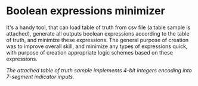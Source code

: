 # Boolean expressions minimizer

It's a handy tool, that can load table of truth from csv file (a table sample is attached), generate all outputs boolean expressions according to the table of truth, and minimize these expressions.
The general purpose of creation was to improve overall skill, and minimize any types of expressions quick, with purpose of creation appropriate logic schemes based on these expressions.

*The attached table of truth sample implements 4-bit integers encoding into 7-segment indicator inputs.*
